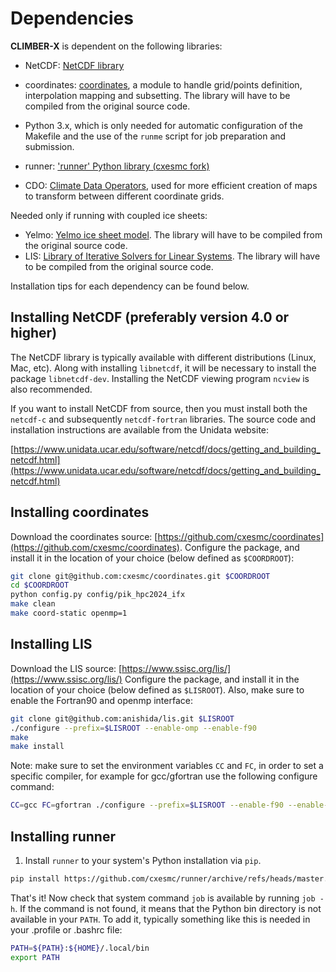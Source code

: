 # Dependencies

**CLIMBER-X** is dependent on the following libraries:

- NetCDF: [NetCDF library](https://www.unidata.ucar.edu/software/netcdf/docs/getting_and_building_netcdf.html)
- coordinates: [coordinates](https://github.com/cxesmc/coordinates), a module to handle grid/points definition, interpolation mapping and subsetting. The library will have to be compiled from the original source code.

- Python 3.x, which is only needed for automatic configuration of the Makefile
and the use of the `runme` script for job preparation and submission.
- runner: ['runner' Python library (cxesmc fork)](https://github.com/cxesmc/runner)
- CDO: [Climate Data Operators](https://code.mpimet.mpg.de/projects/cdo/), used for more efficient
creation of maps to transform between different coordinate grids.

Needed only if running with coupled ice sheets:

- Yelmo: [Yelmo ice sheet model](https://github.com/palma-ice/yelmo). The library will have to be compiled from the original source code.
- LIS: [Library of Iterative Solvers for Linear Systems](http://www.ssisc.org/lis/). The library will have to be compiled from the original source code.

Installation tips for each dependency can be found below.

## Installing NetCDF (preferably version 4.0 or higher)

The NetCDF library is typically available with different distributions (Linux, Mac, etc).
Along with installing `libnetcdf`, it will be necessary to install the package `libnetcdf-dev`.
Installing the NetCDF viewing program `ncview` is also recommended.

If you want to install NetCDF from source, then you must install both the
`netcdf-c` and subsequently `netcdf-fortran` libraries. The source code and
installation instructions are available from the Unidata website:

[https://www.unidata.ucar.edu/software/netcdf/docs/getting_and_building_netcdf.html](https://www.unidata.ucar.edu/software/netcdf/docs/getting_and_building_netcdf.html)

## Installing coordinates

Download the coordinates source:
[https://github.com/cxesmc/coordinates](https://github.com/cxesmc/coordinates).
Configure the package, and install it in the location
of your choice (below defined as `$COORDROOT`):

```bash
git clone git@github.com:cxesmc/coordinates.git $COORDROOT
cd $COORDROOT
python config.py config/pik_hpc2024_ifx
make clean
make coord-static openmp=1
```

## Installing LIS

Download the LIS source:
[https://www.ssisc.org/lis/](https://www.ssisc.org/lis/)
Configure the package, and install it in the location
of your choice (below defined as `$LISROOT`). Also, make sure to
enable the Fortran90 and openmp interface:

```bash
git clone git@github.com:anishida/lis.git $LISROOT
./configure --prefix=$LISROOT --enable-omp --enable-f90
make
make install
```

Note: make sure to set the environment variables `CC` and `FC`, in order to set
a specific compiler, for example for gcc/gfortran use the following configure command:

```bash
CC=gcc FC=gfortran ./configure --prefix=$LISROOT --enable-f90 --enable-omp
```

## Installing runner

1. Install `runner` to your system's Python installation via `pip`.

```bash
pip install https://github.com/cxesmc/runner/archive/refs/heads/master.zip
```

That's it! Now check that system command `job` is available by running `job -h`.
If the command is not found, it means that the Python bin directory is not available in your `PATH`. To add it, typically something like this is needed in your .profile or .bashrc file:

```bash
PATH=${PATH}:${HOME}/.local/bin
export PATH
```
